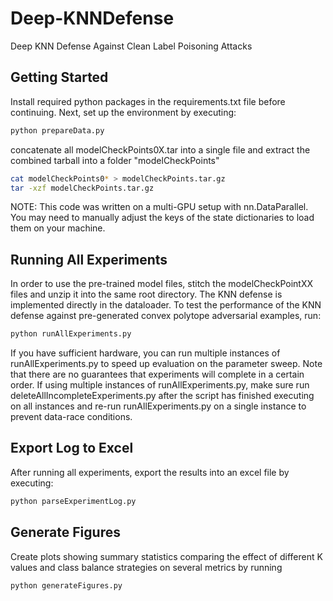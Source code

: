 # Deep-KNNDefense
Deep KNN Defense Against Clean Label Poisoning Attacks

## Getting Started
Install required python packages in the requirements.txt file before continuing. Next, set up the environment by executing:

```bash
python prepareData.py
```

concatenate all modelCheckPoints0X.tar into a single file and extract the combined tarball into a folder "modelCheckPoints"

```bash
cat modelCheckPoints0* > modelCheckPoints.tar.gz
tar -xzf modelCheckPoints.tar.gz
```

NOTE: This code was written on a multi-GPU setup with nn.DataParallel. You may need to manually adjust the keys of the state dictionaries to load them on your machine.

## Running All Experiments
In order to use the pre-trained model files, stitch the modelCheckPointXX files and unzip it into the same root directory. The KNN defense is implemented directly in the dataloader. To test the performance of the KNN defense against pre-generated convex polytope adversarial examples, run:

```bash
python runAllExperiments.py
```

If you have sufficient hardware, you can run multiple instances of runAllExperiments.py to speed up evaluation on the parameter sweep. Note that there are no guarantees that experiments will complete in a certain order. If using multiple instances of runAllExperiments.py, make sure run deleteAllIncompleteExperiments.py after the script has finished executing on all instances and re-run runAllExperiments.py on a single instance to prevent data-race conditions.

## Export Log to Excel
After running all experiments, export the results into an excel file by executing:

```bash
python parseExperimentLog.py
```

## Generate Figures
Create plots showing summary statistics comparing the effect of different K values and class balance strategies on several metrics by running
```bash
python generateFigures.py
```
